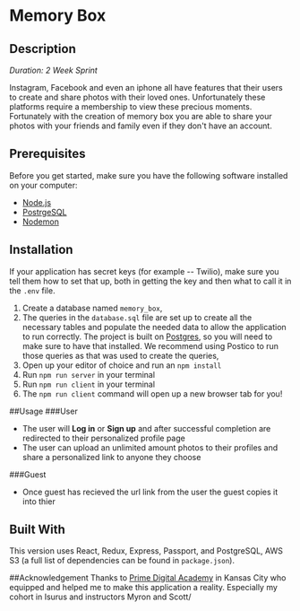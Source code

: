 # Memory Box
## Description
*Duration: 2 Week Sprint*

Instagram, Facebook and even an iphone all have features that their users to create and share photos with their loved ones. Unfortunately these platforms require a membership to view these precious moments. Fortunately with the creation of memory box you are able to share your photos with your friends and family even if they don't have an account.

## Prerequisites

Before you get started, make sure you have the following software installed on your computer:

- [Node.js](https://nodejs.org/en/)
- [PostrgeSQL](https://www.postgresql.org/)
- [Nodemon](https://nodemon.io/)


## Installation
If your application has secret keys (for example --  Twilio), make sure you tell them how to set that up, both in getting the key and then what to call it in the `.env` file.

1. Create a database named `memory_box`,
2. The queries in the `database.sql` file are set up to create all the necessary tables and populate the needed data to allow the application to run correctly. The project is built on [Postgres](https://www.postgresql.org/download/), so you will need to make sure to have that installed. We recommend using Postico to run those queries as that was used to create the queries, 
3. Open up your editor of choice and run an `npm install`
4. Run `npm run server` in your terminal
5. Run `npm run client` in your terminal
6. The `npm run client` command will open up a new browser tab for you!


##Usage
###User
* The user will **Log in** or **Sign up** and after successful completion are redirected to their personalized profile page
* The user can upload an unlimited amount photos to their profiles and share a personalized link to anyone they choose

###Guest
* Once guest has recieved the url link from the user the guest copies it into thier 


## Built With
This version uses React, Redux, Express, Passport, and PostgreSQL, AWS S3 (a full list of dependencies can be found in `package.json`).


##Acknowledgement
Thanks to [Prime Digital Academy](www.primeacademy.io) in Kansas City who equipped and helped me to make this application a reality. Especially my cohort in Isurus and instructors Myron and Scott/

